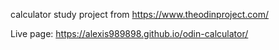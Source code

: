 calculator study project from https://www.theodinproject.com/

Live page: https://alexis989898.github.io/odin-calculator/
